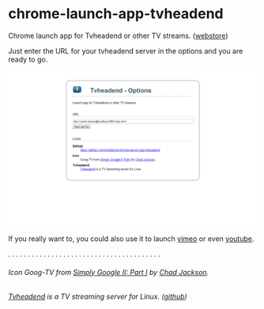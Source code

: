 chrome-launch-app-tvheadend
===========================

Chrome launch app for Tvheadend or other TV streams. ([webstore](https://chrome.google.com/webstore/detail/launch-app-tvheadend/kajhoakhgbfhcgndmklpfeoblleohkcl))

Just enter the URL for your tvheadend server in the options and you are ready to go.

![screen](webstore/screenshot-2.png)

If you really want to, you could also use it to launch [vimeo](https://vimeo.com/) or even [youtube](http://youtube.com/).


. . . . . . . . . . . . . . . . . . . . . . . . . . . . . . . . . . . . . . . 


###### Icon Goog-TV from [Simply Google II: Part I](http://chadjackson.deviantart.com/art/Simply-Google-II-Part-I-192918636) by [Chad Jackson](http://chadjackson.deviantart.com/).
###### [Tvheadend](https://tvheadend.org) is a TV streaming server for Linux. ([github](https://github.com/tvheadend/tvheadend))
